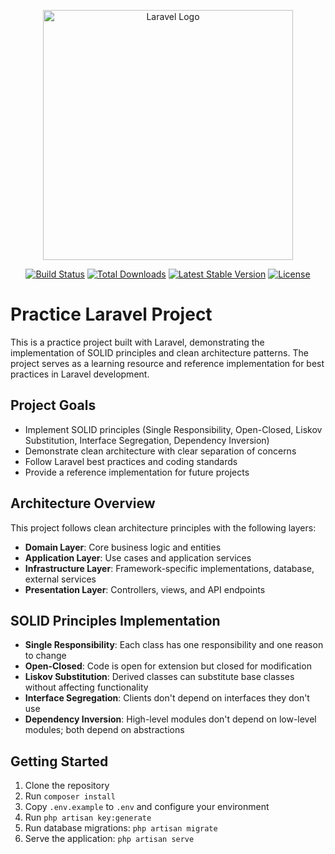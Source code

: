 <p align="center"><a href="https://laravel.com" target="_blank"><img src="https://raw.githubusercontent.com/laravel/art/master/logo-lockup/5%20SVG/2%20CMYK/1%20Full%20Color/laravel-logolockup-cmyk-red.svg" width="400" alt="Laravel Logo"></a></p>

<p align="center">
<a href="https://github.com/laravel/framework/actions"><img src="https://github.com/laravel/framework/workflows/tests/badge.svg" alt="Build Status"></a>
<a href="https://packagist.org/packages/laravel/framework"><img src="https://img.shields.io/packagist/dt/laravel/framework" alt="Total Downloads"></a>
<a href="https://packagist.org/packages/laravel/framework"><img src="https://img.shields.io/packagist/v/laravel/framework" alt="Latest Stable Version"></a>
<a href="https://packagist.org/packages/laravel/framework"><img src="https://img.shields.io/packagist/l/laravel/framework" alt="License"></a>
</p>

# Practice Laravel Project

This is a practice project built with Laravel, demonstrating the implementation of SOLID principles and clean architecture patterns. The project serves as a learning resource and reference implementation for best practices in Laravel development.

## Project Goals

- Implement SOLID principles (Single Responsibility, Open-Closed, Liskov Substitution, Interface Segregation, Dependency Inversion)
- Demonstrate clean architecture with clear separation of concerns
- Follow Laravel best practices and coding standards
- Provide a reference implementation for future projects

## Architecture Overview

This project follows clean architecture principles with the following layers:

- **Domain Layer**: Core business logic and entities
- **Application Layer**: Use cases and application services
- **Infrastructure Layer**: Framework-specific implementations, database, external services
- **Presentation Layer**: Controllers, views, and API endpoints

## SOLID Principles Implementation

- **Single Responsibility**: Each class has one responsibility and one reason to change
- **Open-Closed**: Code is open for extension but closed for modification
- **Liskov Substitution**: Derived classes can substitute base classes without affecting functionality
- **Interface Segregation**: Clients don't depend on interfaces they don't use
- **Dependency Inversion**: High-level modules don't depend on low-level modules; both depend on abstractions

## Getting Started

1. Clone the repository
2. Run `composer install`
3. Copy `.env.example` to `.env` and configure your environment
4. Run `php artisan key:generate`
5. Run database migrations: `php artisan migrate`
6. Serve the application: `php artisan serve`
